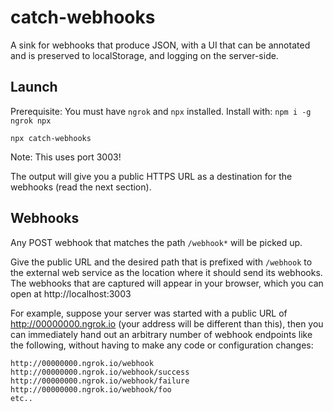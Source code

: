 # catch-webhooks

A sink for webhooks that produce JSON, with a UI that can be annotated 
and is preserved to localStorage, and logging on the server-side.


## Launch

Prerequisite:  You must have `ngrok` and `npx` installed.  Install with: `npm i -g ngrok npx`

```
npx catch-webhooks
```

Note: This uses port 3003!

The output will give you a public HTTPS URL as a destination for the webhooks (read the next section).

## Webhooks

Any POST webhook that matches the path `/webhook*` will be picked up.

Give the public URL and the desired path that is prefixed with `/webhook` to the external web service as the location where it should send its webhooks.
The webhooks that are captured will appear in your browser, which you can open at http://localhost:3003

For example, suppose your server was started with a public URL of http://00000000.ngrok.io (your address will be different than this), then you can immediately hand out an arbitrary number of webhook endpoints like the following, without having to make any code or configuration changes:

```
http://00000000.ngrok.io/webhook
http://00000000.ngrok.io/webhook/success
http://00000000.ngrok.io/webhook/failure
http://00000000.ngrok.io/webhook/foo
etc..
```
